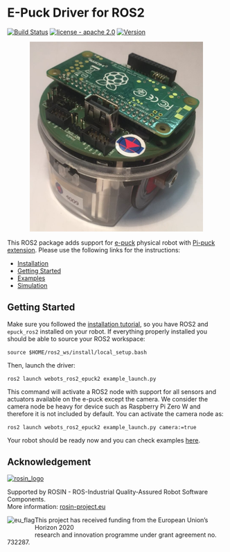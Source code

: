 # E-Puck Driver for ROS2
[![Build Status](https://travis-ci.com/cyberbotics/epuck_ros2.svg?branch=master)](https://travis-ci.com/cyberbotics/epuck_ros2)
[![license - apache 2.0](https://img.shields.io/:license-Apache%202.0-blue.svg)](https://opensource.org/licenses/Apache-2.0)
[![Version](https://img.shields.io/github/v/tag/cyberbotics/epuck_ros2?label=version)](http://wiki.ros.org/epuck_ros2)

<div align="center">
  <img src="./assets/pi-puck.jpg" width="400px" />
</div>

This ROS2 package adds support for [e-puck](https://www.gctronic.com/doc/index.php/e-puck2) physical robot with [Pi-puck extension](https://www.gctronic.com/doc/index.php?title=Pi-puck).
Please use the following links for the instructions:
- [Installation](https://github.com/cyberbotics/epuck_ros2/tree/master/installation)
- [Getting Started](https://github.com/cyberbotics/epuck_ros2#getting-started)
- [Examples](https://github.com/cyberbotics/webots_ros2/blob/doc-epuck-refactor/webots_ros2_epuck/EPUCK_ROS2.md)
- [Simulation](https://github.com/cyberbotics/webots_ros2/tree/doc-epuck-refactor/webots_ros2_epuck)

## Getting Started
Make sure you followed the [installation tutorial](https://github.com/cyberbotics/epuck_ros2/tree/master/installation), so you have ROS2 and `epuck_ros2` installed on your robot.
If everything properly installed you should be able to source your ROS2 workspace:
```
source $HOME/ros2_ws/install/local_setup.bash
```

Then, launch the driver:
```
ros2 launch webots_ros2_epuck2 example_launch.py
```
This command will activate a ROS2 node with support for all sensors and actuators available on the e-puck except the camera.
We consider the camera node be heavy for device such as Raspberry Pi Zero W and therefore it is not included by default.
You can activate the camera node as:
```
ros2 launch webots_ros2_epuck2 example_launch.py camera:=true
```

Your robot should be ready now and you can check examples [here](https://github.com/cyberbotics/webots_ros2/blob/doc-epuck-refactor/webots_ros2_epuck/EPUCK_ROS2.md).

## Acknowledgement

<a href="http://rosin-project.eu">
  <img src="http://rosin-project.eu/wp-content/uploads/rosin_ack_logo_wide.png" 
       alt="rosin_logo" height="60" >
</a></br>

Supported by ROSIN - ROS-Industrial Quality-Assured Robot Software Components.  
More information: <a href="http://rosin-project.eu">rosin-project.eu</a>

<img src="http://rosin-project.eu/wp-content/uploads/rosin_eu_flag.jpg" 
     alt="eu_flag" height="45" align="left" >  

This project has received funding from the European Union’s Horizon 2020  
research and innovation programme under grant agreement no. 732287. 
